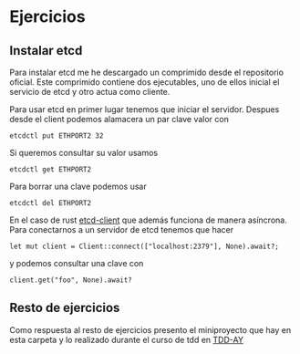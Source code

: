 # Ejercicios

## Instalar etcd

Para instalar etcd me he descargado un comprimido desde el repositorio oficial.
Este comprimido contiene dos ejecutables, uno de ellos inicial el servicio de
etcd  y otro actua como cliente. 

Para usar etcd en primer lugar tenemos que iniciar el servidor. Despues desde el
client podemos alamacera un par clave valor con 

    etcdctl put ETHPORT2 32

Si queremos consultar su valor usamos 

    etcdctl get ETHPORT2

Para borrar una clave podemos usar 

    etcdctl del ETHPORT2

En el caso de rust [etcd-client](https://github.com/etcdv3/etcd-client) que
además funciona de manera asíncrona. Para conectarnos a un servidor de etcd
tenemos que hacer

    let mut client = Client::connect(["localhost:2379"], None).await?;

y podemos consultar una clave con

    client.get("foo", None).await?

## Resto de ejercicios

Como respuesta al resto de ejercicios presento el miniproyecto que hay en esta
carpeta y lo realizado durante el curso de tdd en [TDD-AY](https://github.com/TDD-AY/TDD-Project)